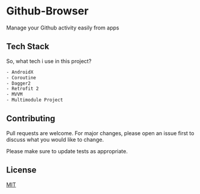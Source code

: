 # Github-Browser
Manage your Github activity easily from apps

## Tech Stack

So, what tech i use in this project?

```bash
- AndroidX
- Coroutine
- Dagger2
- Retrofit 2
- MVVM
- Multimodule Project
```

## Contributing
Pull requests are welcome. For major changes, please open an issue first to discuss what you would like to change.

Please make sure to update tests as appropriate.

## License
[MIT](https://choosealicense.com/licenses/mit/)
